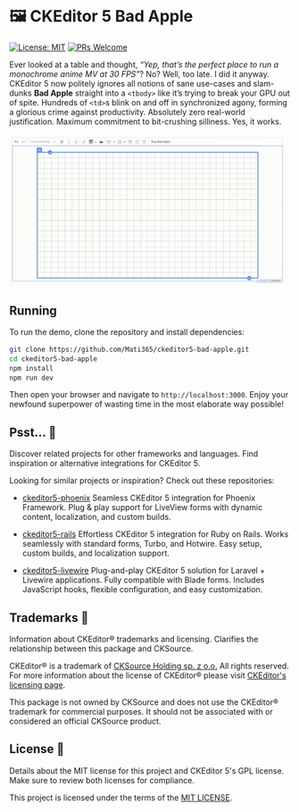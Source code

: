 # 🖼️ CKEditor 5 Bad Apple

[![License: MIT](https://img.shields.io/badge/License-MIT-blue.svg?style=flat-square)](LICENSE)
[![PRs Welcome](https://img.shields.io/badge/PRs-welcome-green.svg?style=flat-square)](http://makeapullrequest.com)

Ever looked at a table and thought, *“Yep, that’s the perfect place to run a monochrome anime MV at 30 FPS”*? No? Well, too late. I did it anyway. CKEditor 5 now politely ignores all notions of sane use-cases and slam-dunks **Bad Apple** straight into a `<tbody>` like it’s trying to break your GPU out of spite. Hundreds of `<td>`s blink on and off in synchronized agony, forming a glorious crime against productivity. Absolutely zero real-world justification. Maximum commitment to bit-crushing silliness. Yes, it works.

![CKEditor 5 Bad Apple](docs/bad-apple.gif)

## Running

To run the demo, clone the repository and install dependencies:

```bash
git clone https://github.com/Mati365/ckeditor5-bad-apple.git
cd ckeditor5-bad-apple
npm install
npm run dev
```

Then open your browser and navigate to `http://localhost:3000`. Enjoy your newfound superpower of wasting time in the most elaborate way possible!

## Psst... 👀

Discover related projects for other frameworks and languages. Find inspiration or alternative integrations for CKEditor 5.

Looking for similar projects or inspiration? Check out these repositories:

- [ckeditor5-phoenix](https://github.com/Mati365/ckeditor5-phoenix)
  Seamless CKEditor 5 integration for Phoenix Framework. Plug & play support for LiveView forms with dynamic content, localization, and custom builds.

- [ckeditor5-rails](https://github.com/Mati365/ckeditor5-rails)
  Effortless CKEditor 5 integration for Ruby on Rails. Works seamlessly with standard forms, Turbo, and Hotwire. Easy setup, custom builds, and localization support.

- [ckeditor5-livewire](https://github.com/Mati365/ckeditor5-livewire)
  Plug-and-play CKEditor 5 solution for Laravel + Livewire applications. Fully compatible with Blade forms. Includes JavaScript hooks, flexible configuration, and easy customization.

## Trademarks 📜

Information about CKEditor® trademarks and licensing. Clarifies the relationship between this package and CKSource.

CKEditor® is a trademark of [CKSource Holding sp. z o.o.](https://cksource.com/) All rights reserved. For more information about the license of CKEditor® please visit [CKEditor's licensing page](https://ckeditor.com/legal/ckeditor-oss-license/).

This package is not owned by CKSource and does not use the CKEditor® trademark for commercial purposes. It should not be associated with or considered an official CKSource product.

## License 📜

Details about the MIT license for this project and CKEditor 5's GPL license. Make sure to review both licenses for compliance.

This project is licensed under the terms of the [MIT LICENSE](LICENSE).
